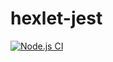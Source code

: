 # hexlet-jest

[![Node.js CI](https://github.com/onedealmaker/hexlet-jest/workflows/Node.js%20CI/badge.svg?event=push)](https://github.com/onedealmaker/hexlet-jest/actions?query=workflow%3A%22Node.js+CI%22)
